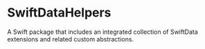 # SwiftDataHelpers

A Swift package that includes an integrated collection of SwiftData extensions and related custom
abstractions.
